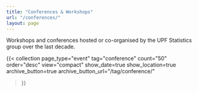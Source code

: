 ```yaml
---
title: "Conferences & Workshops"
url: "/conferences/"
layout: page
---
```


Workshops and conferences hosted or co-organised by the UPF Statistics group over the last decade.

{{< collection
  page_type="event"
  tag="conference"
  count="50"
  order="desc"
  view="compact"
  show_date=true
  show_location=true
  archive_button=true
  archive_button_url="/tag/conference/"
>}}